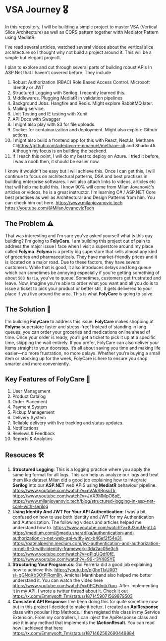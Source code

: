 # VSA Journey 🎖️

In this repository, I will be building a simple project to master VSA (Vertical Slice Architecture) as well as CQRS pattern together witth Mediator Pattern using MediatR.

I've read several articles, watched several videos about the vertical slice architecture so I thought why not build a project around it. This will be a simple but elegant projectt.

I plan to explore and cut through several parts of building robust APIs In ASP.Net that I haven't covered before. They include

1. Robust Authorization (RBAC) Role Based Access Control. Microsoft Identity or JWT
2. Structured Logging with Serilog. I recently learned this.
3. Middlewares. Plugging MediatR in validation pipelines 
4. Background Jobs. Hangfire and Redis. Might explore RabbitMQ later.
5. Mailing service.
6. Unit Testing and IE testing with Xunit
7. API Docs with Swagger
8. I might also play with S3 for file uploads.
9. Docker for containarization and deployment. Might also explore Github actions.
10. I might also build a frontend app for this with React, NextJs, Methane Cli<https://github.com/adedoyin-emmanuel/methane-cli> and ShadcnUi. Although my focus is on building the backend.
11. If I reach this point, I will do my best to deploy on Azure. I tried it before, I was a noob then, it should be easier now.

I know it wouldn't be easy but I will achieve this. Once I can get this, I will continue to focus on architectural patterns, DSA and best practises in building enterprise softwares.
I will also attach links to videos, articles etc that will help me build this. I know 90% will come from Milan Jovanović's articles or videos, he is a great instructor. I'm learning C# / ASP.NET Core best practises as 
well as Architectural and Design Patterns from him. You can check him out here. <https://www.milanjovanovic.tech> <https://youtube.com/@MilanJovanovicTech>


## The Problem ⚠️

That was interesting and I'm sure you've asked yourself what is this guy building? I'm going to **FolyCare**. I am building this project out of pain to address the major issue I face when I visit a superstore
around my place called **Folyma**. **Folyma** is a pretty big superstore that sells almost any kind of groceries and pharmaceuticals. They have market-friendly prices and it is located on a major road. 
Due to these factors, they have several customers. While that is good, it also introduces delays and long queue which can sometimes be annoying especially if you're getting something of about `500 Naria`, 
you've to queue. Sometimes, customers get frustrated and leave. Now, imagine you're able to order what you want and all you do is to issue a ticket to pick your product or better still, it gets delivered to 
your place if you live around the area. This is what **FolyCare** is going to solve. 


## The Solution 🔧

I'm building **FolyCare** to address this issue. **FolyCare** makes shopping at **Folyma** superstore faster and stress-free! Instead of standing in long queues, you can order your groceries and medications online ahead of time. 
Once your order is ready, you’ll get a ticket to pick it up at a specific time, skipping the wait entirely. If you prefer, FolyCare can also deliver your items straight to your doorstep.
It’s all about saving you time and making life easier—no more frustration, no more delays. Whether you’re buying a small item or stocking up for the week, FolyCare is here to ensure you shop smarter and more conveniently.

## Key Features of FolyCare 🧰
1. User Management
2. Product Catalog
3. Order Placement
4. Payment System 
5. Pickup Management 
6. Delivery System 
7. Reliable delivery with live tracking and status updates. 
8. Notifications 
9. Reviews & Feedback 
10. Reports & Analytics


## Resouces 🛠️

1. **Structured Logging**: This is a logging practice where you apply the same log format for all logs. This can help us analyze our logs and treat them like dataset
    Milan did a good job explaining how to integrate **Serilog** into our **ASP.NET** web APIS using **MediatR** behaviour pipeline. <https://www.youtube.com/watch?v=nVAkSBpsuTk>, <https://www.youtube.com/watch?v=JVX9MMpO6pE>,
    <https://www.milanjovanovic.tech/blog/structured-logging-in-asp-net-core-with-serilog>
2. **Using Identity And JWT For Your API Authentication**: I was a bit confused on how to use both Identity and JWT for my Authentication and Authorization. The following videos and articles helped me understand how to.
    <https://www.youtube.com/watch?v=8J3nuUegtL4> <https://medium.com/@madu.sharadika/authentication-and-authorization-in-net-web-api-with-jwt-b46ef2f54e31>, <https://patelalpeshn.medium.com/jwt-authentication-and-authorization-in-net-6-0-with-identity-framework-3da2ac05e3c5>
    <https://www.youtube.com/watch?v=qPlqUQdf0fE>, <https://www.youtube.com/watch?v=99-r3Y48SYE>
3. **Structuring Your Program.cs**: Gui Ferreria did a good job explaining how to achieve this. <https://youtu.be/pj0hqTlxUX0?si=qGNqXb3OtPiRqm8h>,
   Amichai Mantinband also helped me better understand it. You can watch the video here <https://www.youtube.com/watch?v=0PCFdmb7kxo>. After implementing it in my API, I wrote a twitter thread about it. Check it out <https://x.com/Emmysoft_Tm/status/1871459071569879503>
4. **Consistent API Response**: I've been doing this for quite sometime now but in this project I decided to make it better. I created an **ApiResponse** class with popular Http Methods. I then registed this class in my Service Extension. From my controllers, I can inject the ApiResponse class and use it in any method that implements the **IActionResult**. You can read how I achieved that here <https://x.com/Emmysoft_Tm/status/1871462562690449884>
    